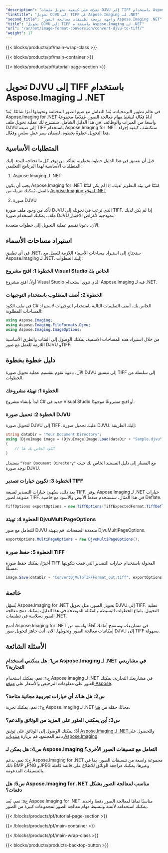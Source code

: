 ```yaml
---
"description": "تعرّف على كيفية تحويل ملفات DJVU إلى TIFF باستخدام Aspose.Imaging for .NET، وهي أداة متعددة الاستخدامات لمعالجة الصور. سهّل عملية تحويل صورك."
"linktitle": "تحويل DJVU إلى TIFF في Aspose.Imaging لـ .NET"
"second_title": "واجهة برمجة تطبيقات معالجة الصور Aspose.Imaging .NET"
"title": "تحويل DJVU إلى TIFF باستخدام Aspose.Imaging لـ .NET"
"url": "/ar/net/image-format-conversion/convert-djvu-to-tiff/"
"weight": 17
---
```


{{< blocks/products/pf/main-wrap-class >}}

{{< blocks/products/pf/main-container >}}

{{< blocks/products/pf/tutorial-page-section >}}

# تحويل DJVU إلى TIFF باستخدام Aspose.Imaging لـ .NET

في عالم تطوير البرمجيات، يُعدّ التعامل مع صيغ الصور المختلفة وتحويلها أمرًا شائعًا. يُعدّ Aspose.Imaging for .NET أداةً فعّالة تُبسّط مهام معالجة الصور، مُقدّمةً مجموعةً واسعةً من الميزات والوظائف. في هذا الدليل الشامل، سنشرح لك عملية تحويل ملف DJVU إلى صيغة TIFF باستخدام Aspose.Imaging for .NET. ستكتشف كيفية إجراء هذا التحويل خطوةً بخطوة، لضمان سير عملٍ سلسٍ وفعّال.

## المتطلبات الأساسية

قبل أن نتعمق في هذا الدليل خطوة بخطوة، لنتأكد من توفر كل ما تحتاجه للبدء. إليك المتطلبات الأساسية لهذا البرنامج التعليمي:

1. Aspose.Imaging لـ .NET

يجب أن يكون Aspose.Imaging for .NET مُثبّتًا في بيئة التطوير لديك. إذا لم يكن مُثبّتًا بالفعل، يُمكنك تنزيله من [Aspose.Imaging لموقع .NET](https://releases.aspose.com/imaging/net/).

2. صورة DJVU

تأكد من وجود ملف صورة DJVU الذي ترغب في تحويله إلى TIFF. إذا لم يكن لديك ملف، يمكنك استخدام صورة DJVU نموذجية لأغراض الاختبار.

الآن، دعونا نقسم عملية التحويل إلى خطوات متعددة.

## استيراد مساحات الأسماء

في أي تطبيق .NET، ستحتاج إلى استيراد مساحات الأسماء اللازمة للعمل مع Aspose.Imaging لـ .NET. إليك الخطوات:

### الخطوة 1: افتح مشروع Visual Studio الخاص بك

أولاً، افتح مشروع Visual Studio الذي تنوي استخدام Aspose.Imaging فيه لـ .NET.

### الخطوة 2: أضف المطلوب باستخدام التوجيهات

في ملف الكود C# الخاص بك، أضف التعليمات التالية باستخدام التوجيهات لاستيراد المساحات المطلوبة:

```csharp
using Aspose.Imaging;
using Aspose.Imaging.FileFormats.Djvu;
using Aspose.Imaging.ImageOptions;
```

من خلال استيراد هذه المساحات الاسمية، يمكنك الوصول إلى الفئات والطرق الأساسية اللازمة للعمل مع صور DJVU وTIFF.

## دليل خطوة بخطوة

الآن، دعونا نقوم بتقسيم عملية تحويل صورة DJVU إلى تنسيق TIFF إلى سلسلة من الخطوات.

### الخطوة 1: تهيئة مشروعك

ابدأ بإنشاء مشروع C# جديد في Visual Studio أو افتح مشروعًا موجودًا.

### الخطوة 2: تحميل صورة DJVU

لتحويل صورة DJVU إلى TIFF، عليك تحميل صورة DJVU. إليك الطريقة:

```csharp
string dataDir = "Your Document Directory";
using (DjvuImage image = (DjvuImage)Image.Load(dataDir + "Sample.djvu"))
{
    // الكود الخاص بك هنا
}
```

يستبدل `"Your Document Directory"` مع المسار إلى دليل المستند الخاص بك حيث توجد صورة DJVU.

### الخطوة 3: تكوين خيارات تصدير TIFF

بعد ذلك، ستُهيئ خيارات التصدير لصيغة TIFF. يوفر Aspose.Imaging لـ .NET خيارات متنوعة لصور TIFF. في هذا المثال، سنستخدم ضغط الأبيض والأسود مع خاصية Deflate.

```csharp
TiffOptions exportOptions = new TiffOptions(TiffExpectedFormat.TiffDeflateBw);
```

### الخطوة 4: تهيئة DjvuMultiPageOptions

للتعامل مع صور DJVU متعددة الصفحات، قم بتهيئة DjvuMultiPageOptions.

```csharp
exportOptions.MultiPageOptions = new DjvuMultiPageOptions();
```

### الخطوة 5: حفظ صورة TIFF

أخيرًا، يمكنك حفظ صورة TIFF المحولة باستخدام خيارات التصدير التي قمت بتكوينها مسبقًا:

```csharp
image.Save(dataDir + "ConvertDjVuToTIFFFormat_out.tiff", exportOptions);
```

## خاتمة

يُسهّل Aspose.Imaging for .NET تحويل الصور، مثل تحويل DJVU إلى TIFF، عملية التحويل. باتباع الخطوات البسيطة والفعّالة الموضحة في هذا الدليل، يمكنك دمج معالجة الصور بسلاسة في تطبيقات .NET.

أدمج Aspose.Imaging for .NET في مشاريعك، وستفتح أمامك آفاقًا واسعة من إمكانيات معالجة الصور وتحويلها. الآن، أنت جاهز لتحويل صور DJVU إلى TIFF بسهولة.

## الأسئلة الشائعة

### س1: هل يمكنني استخدام Aspose.Imaging لـ .NET في مشاريعي التجارية؟

ج١: نعم، يمكنك استخدام Aspose.Imaging لـ .NET في مشاريعك التجارية. يمكنك العثور على معلومات الترخيص والأسعار على [موقع Aspose](https://purchase.aspose.com/buy).

### س2: هل هناك أي خيارات تجريبية مجانية متاحة؟

ج٢: نعم، يمكنك تجربة Aspose.Imaging لـ .NET مجانًا. حمّله من [هنا](https://releases.aspose.com/).

### س3: أين يمكنني العثور على المزيد من الوثائق والدعم؟

أ3: يمكنك الوصول إلى الوثائق على [توثيق Aspose.Imaging لـ .NET](https://reference.aspose.com/imaging/net/)وللحصول على دعم المجتمع، قم بزيارة [منتديات Aspose.Imaging](https://forum.aspose.com/).

### س4: هل يمكن لـ Aspose.Imaging التعامل مع تنسيقات الصور الأخرى؟

ج٤: نعم، يدعم Aspose.Imaging for .NET مجموعة واسعة من تنسيقات الصور، بما في ذلك BMP وPNG وJPEG وغيرها. يمكنك مراجعة الوثائق للاطلاع على قائمة كاملة بالتنسيقات المدعومة.

### س5: هل Aspose.Imaging for .NET مناسب لمعالجة الصور بشكل دفعات؟

ج٥: نعم، يُعد Aspose.Imaging for .NET مناسبًا تمامًا لمعالجة الصور دفعةً واحدة. يمكنك استخدامه لأتمتة وتبسيط مهام معالجة الصور لمجموعات كبيرة من الصور.


{{< /blocks/products/pf/tutorial-page-section >}}

{{< /blocks/products/pf/main-container >}}

{{< /blocks/products/pf/main-wrap-class >}}

{{< blocks/products/products-backtop-button >}}